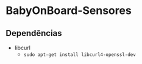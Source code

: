 # BabyOnBoard-Sensores

## Dependências

* libcurl
  * ````sudo apt-get install libcurl4-openssl-dev````
